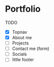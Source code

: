 # Portfolio


TODO

- [x] Topnav
- [x] About me 
- [ ] Projects 
- [ ] Contact me (form)
- [ ] Socials
- [ ] little footer